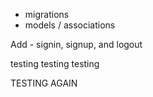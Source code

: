- migrations 
- models / associations 

Add - signin, signup, and logout 

testing testing testing

TESTING AGAIN